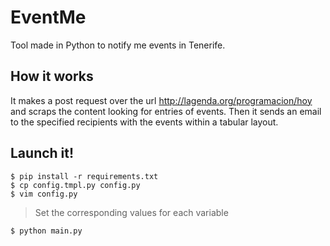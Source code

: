 # EventMe

Tool made in Python to notify me events in Tenerife.

## How it works

It makes a post request over the url http://lagenda.org/programacion/hoy and scraps the content looking for entries of events. Then it sends an email to the specified recipients with the events within a tabular layout.

## Launch it!

~~~console
$ pip install -r requirements.txt
$ cp config.tmpl.py config.py
$ vim config.py
~~~

> Set the corresponding values for each variable

~~~console
$ python main.py
~~~
